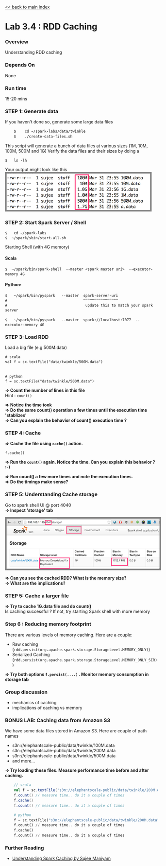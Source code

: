 [<< back to main index](../README.md)

Lab 3.4 : RDD Caching
=====================

### Overview
Understanding RDD caching

### Depends On 
None

### Run time
15-20 mins


### STEP 1: Generate data

If you haven't done so, generate some large data files

```bash
    $    cd ~/spark-labs/data/twinkle
    $    ./create-data-files.sh
```

This script will generate a bunch of data files at various sizes (1M, 10M, 100M, 500M and 1G)
Verify the data files and their sizes by doing a

    $   ls -lh

Your output might look like this  
<img src="../images/3.1a.png" style="border: 5px solid grey; max-width:100%;"/>


### STEP 2: Start Spark Server / Shell

    $   cd ~/spark-labs
    $  ~/spark/sbin/start-all.sh

Starting Shell (with 4G memory)

#### Scala

    $  ~/spark/bin/spark-shell  --master <spark master uri>  --executor-memory 4G

#### Python:

    $   ~/spark/bin/pyspark   --master  spark-server-uri
    #                                   ^^^^^^^^^^^^^^^^
    #                                    update this to match your spark server
    
    $   ~/spark/bin/pyspark   --master  spark://localhost:7077  --executor-memory 4G



### STEP 3: Load RDD

Load a big file (e.g 500M.data)
    
    # scala
    val f = sc.textFile("data/twinkle/500M.data")


    # python
    f = sc.textFile("data/twinkle/500M.data")


**=> Count the number of lines in this file**    
Hint : `count()`  

**=> Notice the time took**  
**=> Do the same count() operation a few times until the execution time 'stablizes'**  
**=> Can you explain the behavior of count() execution time ?**


### STEP 4:  Cache

**=> Cache the file using  `cache()` action.**  
    
    f.cache()

**=> Run the `count()` again. Notice the time.   Can you explain this behavior ?  :-)** 

**=> Run count() a few more times and note the execution times.**  
**=> Do the timings make sense?** 


### STEP 5:  Understanding Cache storage

Go to spark shell UI @ port 4040  
**=> Inspect 'storage' tab**  

<img src="../images/3.4.png" style="border: 5px solid grey; max-width:100%;"/>

**=> Can you see the cached RDD?  What is the memory size?**  
**=> What are the implications?** 

### STEP 5:  Cache a larger file

**=> Try to cache 1G.data file and do count()**  
Is caching successful ?
If not, try starting Spark shell with more memory


### Step 6 : Reducing memory footprint 

There are various levels of memory caching.  Here are a couple:  

* Raw caching (`rdd.persist(org.apache.spark.storage.StorageLevel.MEMORY_ONLY)`)  
* Serialized Caching (`rdd.persist(org.apache.spark.storage.StorageLevel.MEMORY_ONLY_SER)`)

**=> Try both options `f.persist(....)` .  Monitor memory consumption in storage tab**


### Group discussion

* mechanics of caching
* implications of caching vs memory


### BONUS LAB: Caching data from Amazon S3

We have some data files stored in Amazon S3.  Here are couple of path names
* s3n://elephantscale-public/data/twinkle/100M.data
* s3n://elephantscale-public/data/twinkle/200M.data
* s3n://elephantscale-public/data/twinkle/500M.data
* and more...

**=> Try loading these files.  Measure performance time before and after caching.**  

```scala
    // scala
    val f = sc.textFile("s3n://elephantscale-public/data/twinkle/200M.data")
    f.count() // measure time.. do it a couple of times
    f.cache() 
    f.count() // measure time.. do it a couple of times
```


```python
    # python
    f = sc.textFile("s3n://elephantscale-public/data/twinkle/200M.data")
    f.count() // measure time.. do it a couple of times
    f.cache() 
    f.count() // measure time.. do it a couple of times
```

### Further Reading

* [Understanding Spark Caching by Sujee Maniyam](http://sujee.net/2015/01/22/understanding-spark-caching/)